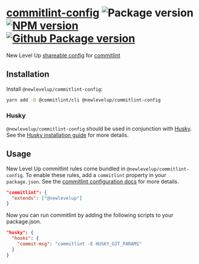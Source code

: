 # [commitlint-config](https://github.com/newlevelup/config/tree/develop/packages/commitlint-config) ![Package version](https://img.shields.io/github/package-json/v/newlevelup/config?filename=packages%2Fcommitlint-config%2Fpackage.json&label=%20&color=0080FF) [![NPM version](https://img.shields.io/npm/v/@newlevelup/commitlint-config?label=&logo=npm&color=CB0001)](https://www.npmjs.com/package/@newlevelup/commitlint-config) [![Github Package version](https://img.shields.io/npm/v/@newlevelup/commitlint-config?label=&logo=github&color=24292f)](https://github.com/newlevelup/config/pkgs/npm/commitlint-config)

New Level Up [shareable config](https://commitlint.js.org/#/concepts-shareable-config) for [commitlint](https://commitlint.js.org/)

## Installation

Install `@newlevelup/commitlint-config`:

```sh
yarn add -D @commitlint/cli @newlevelup/commitlint-config
```

### Husky

`@newlevelup/commitlint-config` should be used in conjunction with [Husky](https://github.com/typicode/husky). See the [Husky installation guide](https://github.com/typicode/husky#install) for more details.

## Usage

New Level Up commitlint rules come bundled in `@newlevelup/commitlint-config`. To enable these rules, add a `commitlint` property in your `package.json`. See the [commitlint configuration docs](https://commitlint.js.org/#/reference-configuration) for more details.

```json
"commitlint": {
  "extends": ["@newlevelup"]
}
```

Now you can run commitlint by adding the following scripts to your package.json.

```json
"husky": {
  "hooks": {
    "commit-msg": "commitlint -E HUSKY_GIT_PARAMS"
  }
}
```
